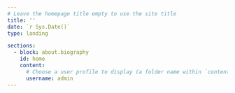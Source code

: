 ```yaml
---
# Leave the homepage title empty to use the site title
title: ''
date: `r Sys.Date()`
type: landing

sections:
  - block: about.biography
    id: home
    content:
      # Choose a user profile to display (a folder name within `content/authors/`)
      username: admin
---
```



<!--- Commenting out ---

sections:
  - block: about.biography
    id: home
    content:
      title: Davis Daumler
      # Choose a user profile to display (a folder name within `content/authors/`)
      username: admin

--- Commenting out --->
